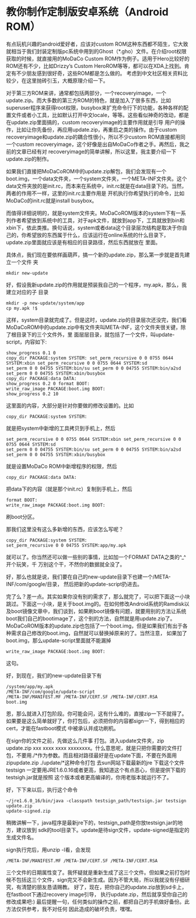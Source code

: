
# 教你制作定制版安卓系统（Android ROM）

有点玩机兴趣的android爱好者，应该对custom ROM这种东西都不陌生，它大致就相当于我们封装定制版pc系统中用到的Ghost（*.gho）文件。在介绍root权限获取的时候，就直接用的MoDaCo Custom ROM作为例子。适用于Hero比较好的ROM还有不少，比如Drizzy’s Custom HeroROM等等，都可以在XDA上找到。肯定有不少朋友感到很好奇，这些ROM都是怎么做的。
考虑到中文社区相关资料比较少，在这里抛砖引玉，大概原理介绍一下。

对于第三方ROM来讲，通常都包括两部分，一个recoveryimage，一个update.zip。而大多数的第三方ROM的特色，就是加入了很多东西，比如superuser程序来获得root权限，busybox来扩充命令行下的功能，各种各样的配置文件或者小工具，比如默认打开中文locale，等等。这些看似神奇的改动，都是在update.zip里面搞的，custom recoveryimage的主要作用就是引导
用户的操作，比如让你先备份，再应用update.zip，再重启之类的操作。由于custom recoveryimage和update.zip的耦合性很小，所以不少custom ROM直接都用同一个custom recoveryimage，这个好像是出自MoDaCo作者之手。再然后，我之前的文章已经有对
recoveryimage的简单讲解，所以这里，我主要介绍一下update.zip的制作。

如果我们直接把MoDaCoROM中的update.zip解包，我们会发现有一个boot.img，一个data文件夹，一个system文件夹，一个META-INF文件夹。这个data文件夹放的是init.rc，而本来在系统中，init.rc就是在data目录下的。当然，两者的作用不一样，这里的init.rc主要作用是
开机执行你希望执行的命令，比如MoDaCo的init.rc就是install busybox。

而值得详细说明的，就是system文件夹。MoDaCoROM版本的system下有一系列作者希望放到系统中的工具，对于apk文件，就放到app下，工具就放到bin和xbin下，依此类推。换句话说，system或者data这个目录层次结构是取决于你自己的，你希望放的东西属于什么，应该运行在online系统的什么目录下，update.zip里面就应该是有相应的目录路径，然后东西就放在
里面。

具体点，我们现在要依样画葫芦，搞一个新的update.zip，那么第一步就是首先建立一个文件
夹

```
mkdir new-update
```

好，假设我新update.zip的作用就是预装我自己的一个程序，my.apk，那么，我建立对应的子
目录

```
mkdir -p new-update/system/app
cp my.apk !$
```

这样，system目录就完成了。但是这时，update.zip的目录层次还没完，我们看MoDaCoROM中的update.zip中有文件夹叫META-INF，这个文件夹很关键，除了根目录下的三个文件外，里
面层层目录，就包括了一个文件，叫update-script，内容如下:

```
show_progress 0.1 0
copy_dir PACKAGE:system SYSTEM: set_perm_recursive 0 0 0755 0644 SYSTEM:xbin set_perm_recursive 0 0 0755 0644 SYSTEM:sd
set_perm 0 0 04755 SYSTEM:bin/su set_perm 0 0 04755 SYSTEM:bin/a2sd set_perm 0 0 04755 SYSTEM:xbin/busybox
copy_dir PACKAGE:data DATA:
show_progress 0.2 0 format BOOT:
write_raw_image PACKAGE:boot.img BOOT:
show_progress 0.2 10
```

这里面的内容，大部分是针对你要做的修改设置的。比如

```
copy_dir PACKAGE:system SYSTEM:
```

就是把system中新增的工具拷贝到手机上，然后

```
set_perm_recursive 0 0 0755 0644 SYSTEM:xbin set_perm_recursive 0 0 0755 0644 SYSTEM:sd
set_perm 0 0 04755 SYSTEM:bin/su set_perm 0 0 04755 SYSTEM:bin/a2sd set_perm 0 0 04755 SYSTEM:xbin/busybox
```

就是设置MoDaCo ROM中新增程序的权限，然后

```
copy_dir PACKAGE:data DATA:
```

把data下的内容（就是那个init.rc）复制到手机上，然后

```
format BOOT:
write_raw_image PACKAGE:boot.img BOOT:
```

刷boot分区。

那我们这里没有这么多新增的东西，应该怎么写呢？

```
copy_dir PACKAGE:system SYSTEM:
set_perm_recursive 0 0 04755 SYSTEM:app/my.apk
```

就可以了。你当然还可以做一些别的事情，比如加一个FORMAT DATA之类的^_^开个玩笑，千
万别这个干，不然你的数据就全没了。

好，那么也就是说，我们要在自己的new-update目录下也建一个/META-INF/com/google/目录，
然后把新的update-script扔进去。

完了么？差一点。其实如果你没有别的需求了，那么就完了，可以把下面这一小块跳过。下面这一小块，是关于boot.img的。在如何修改Android系统的Ramdisk以及boot镜像文章中，我们谈到，如果刷boot镜像有问题，就要用别的方法让系统boot我们自己的bootimage了，这个别的方法，自然就是用update.zip了。MoDaCoROM版本的update.zip也包括了一个boot.img，但是如果我们有出于各种需求自己修改的boot.img，自然就可以替换掉原来的了。当然注意，
如果加了boot.img，那么update-script里面就不能漏掉

```
write_raw_image PACKAGE:boot.img BOOT:
```
这句。

好，到现在，我们的new-update目录下有

```
/system/app/my.apk
/META-INF/com/google/update-script
/META-INF/MANIFEST.MF /META-INF/CERT.SF /META-INF/CERT.RSA
boot.img
```

恩，那么就进入打包阶段。你可能会问，这有什么难的，直接zip一下不就得了。如果要是这么简单就好了，你打包后，必须把你的内容都sign一下，得到相应的cert，才能在fastboot模式
中被承认并成功刷机。

在sign你的文件之前，先做这么几件事
打包。进入update文件夹，zip update.zip xxx xxxx xxxx xxxxxxxx。什么意思呢，就是只把你需要的文件打包，不要用./*作为参数。而且相对路径最好是在update下面，不要在外面用
zipupdate.zip ./update/*这种命令打包
去sun网站下载最新的jre 下载这个文件testsign
一定要用JRE1.6.0.16或者更高，我知道这个有点恶心，但是提供下载的testsigh.jar就是按照
这个版本或者更高编译的，你用老版本就运行不了。

好，下下来以后，执行这个命令

```
~/jre1.6.0_16/bin/java -classpath testsign_path/testsign.jar testsign update.zip
update-signed.zip
```

稍微讲解一下，java程序是最新jre下的，testsign_path是你放testsign.jar的地方，建议放到
sdk的tool目录下。update是待sign文件，update-signed是指定的生成文件名。

sign执行完后，用unzip -l看，会发现

```
/META-INF/MANIFEST.MF /META-INF/CERT.SF /META-INF/CERT.RSA
```

三个文件的日期属性变了。我怀疑就是重新生成了这三个文件。但如果之前打包时候不包括这三个文件，sign完又不会新生成。因为不管大局，所以我就没有仔细研究，有清楚的朋友恳请赐教。
好了，现在，把你自己的update.zip放到sd卡上，在fastboot下通过recovery image引导，
执行update.zip，然后就享受你自己的修改成果吧:)
最后提醒一句，任何类似的操作之前，都把自己的手机做好备份。此方法仅供参考，我不对任何
因此造成的破坏负责，嘿嘿。

